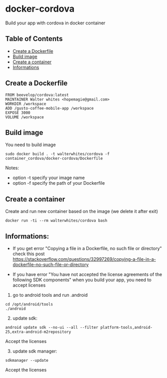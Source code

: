 # docker-cordova
Build your app with cordova in docker container

## Table of Contents

* [Create a Dockerfile](#create-a-dockerfile)
* [Build image](#build-image)
* [Create a container](#create-a-container)
* [Informations](#informations)

## Create a Dockerfile

```
FROM beevelop/cordova:latest
MAINTAINER Walter whites <hopemagie@gmail.com>
WORKDIR /workspace
ADD /gusto-coffee-mobile-app /workspace
EXPOSE 3000
VOLUME /workspace
```

## Build image

You need to build image

```
sudo docker build . -t walterwhites/cordova -f container_cordova/docker-cordova/Dockerfile
```

Notes:
  - option -t specify your image name
  - option -f specify the path of your Dockerfile


## Create a container

Create and run new container based on the image (we delete it after exit)

```
docker run -ti --rm walterwhites/cordova bash
```


## Informations: 

  - If you get error "Copying a file in a Dockerfile, no such file or directory" check this post https://stackoverflow.com/questions/32997269/copying-a-file-in-a-dockerfile-no-such-file-or-directory
  
  - If you have error "You have not accepted the license agreements of the following SDK components" when you build your app, you need to accept licenses
  
  
1) go to android tools and run .android

```
cd /opt/android/tools 
./android
```


2) update sdk:

```
android update sdk --no-ui --all --filter platform-tools,android-25,extra-android-m2repository
```

Accept the licenses


3) update sdk manager:
```
sdkmanager --update
```

Accept the licenses
